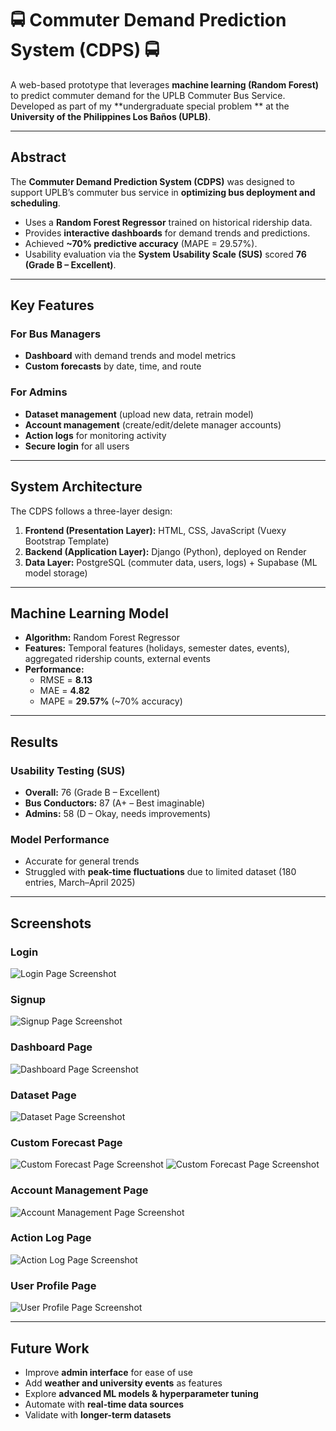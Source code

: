 # 🚍 Commuter Demand Prediction System (CDPS) 🚍

A web-based prototype that leverages **machine learning (Random Forest)** to predict commuter demand for the UPLB Commuter Bus Service.  
Developed as part of my **undergraduate special problem ** at the **University of the Philippines Los Baños (UPLB)**.

---

##  Abstract
The **Commuter Demand Prediction System (CDPS)** was designed to support UPLB’s commuter bus service in **optimizing bus deployment and scheduling**.  
- Uses a **Random Forest Regressor** trained on historical ridership data.  
- Provides **interactive dashboards** for demand trends and predictions.  
- Achieved **~70% predictive accuracy** (MAPE = 29.57%).  
- Usability evaluation via the **System Usability Scale (SUS)** scored **76 (Grade B – Excellent)**.  

---

##  Key Features
### For Bus Managers
-  **Dashboard** with demand trends and model metrics  
-  **Custom forecasts** by date, time, and route  

### For Admins
-  **Dataset management** (upload new data, retrain model)  
-  **Account management** (create/edit/delete manager accounts)  
-  **Action logs** for monitoring activity  
-  **Secure login** for all users  

---

##  System Architecture
The CDPS follows a three-layer design:  
1. **Frontend (Presentation Layer):** HTML, CSS, JavaScript (Vuexy Bootstrap Template)  
2. **Backend (Application Layer):** Django (Python), deployed on Render  
3. **Data Layer:** PostgreSQL (commuter data, users, logs) + Supabase (ML model storage)  

---

##  Machine Learning Model
- **Algorithm:** Random Forest Regressor  
- **Features:** Temporal features (holidays, semester dates, events), aggregated ridership counts, external events  
- **Performance:**  
  - RMSE = **8.13**  
  - MAE = **4.82**  
  - MAPE = **29.57%** (~70% accuracy)  

---

##  Results
### Usability Testing (SUS)
- **Overall:** 76 (Grade B – Excellent)  
- **Bus Conductors:** 87 (A+ – Best imaginable)  
- **Admins:** 58 (D – Okay, needs improvements)  

### Model Performance
- Accurate for general trends  
- Struggled with **peak-time fluctuations** due to limited dataset (180 entries, March–April 2025)  

---

##  Screenshots

### Login
![Login Page Screenshot](docs/screenshots/Capture1.1.JPG)

### Signup
![Signup Page Screenshot](docs/screenshots/Capture1.2.JPG)

### Dashboard Page
![Dashboard Page Screenshot](docs/screenshots/Capture2.JPG)

### Dataset Page
![Dataset Page Screenshot](docs/screenshots/Capture3.JPG)

### Custom Forecast Page
![Custom Forecast Page Screenshot](docs/screenshots/Capture4.1.JPG)
![Custom Forecast Page Screenshot](docs/screenshots/Capture4.2.JPG)

### Account Management Page
![Account Management Page Screenshot](docs/screenshots/Capture5.JPG)

### Action Log Page
![Action Log Page Screenshot](docs/screenshots/Capture6.JPG)

### User Profile Page
![User Profile Page Screenshot](docs/screenshots/Capture7.JPG)

---

##  Future Work
- Improve **admin interface** for ease of use  
- Add **weather and university events** as features  
- Explore **advanced ML models & hyperparameter tuning**  
- Automate with **real-time data sources**  
- Validate with **longer-term datasets** 
